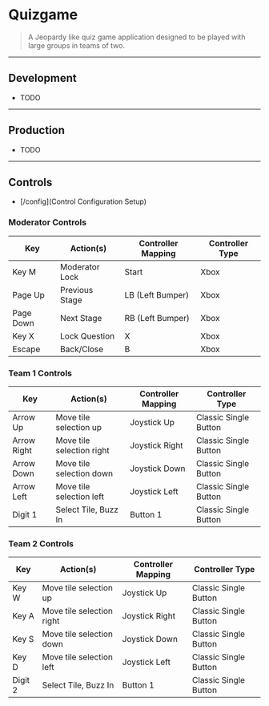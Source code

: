 # Quizgame
 > A Jeopardy like quiz game application designed to be played with large groups in teams of two.

---

## Development

- TODO

---

## Production

- TODO

---

## Controls
- [/config](Control Configuration Setup)

### Moderator Controls

| Key       | Action(s)      | Controller Mapping | Controller Type |
|-----------|----------------|--------------------|-----------------|
| Key M     | Moderator Lock | Start              | Xbox            |
| Page Up   | Previous Stage | LB (Left Bumper)   | Xbox            |
| Page Down | Next Stage     | RB (Left Bumper)   | Xbox            |
| Key X     | Lock Question  | X                  | Xbox            |
| Escape    | Back/Close     | B                  | Xbox            |

### Team 1 Controls

| Key         | Action(s)                 | Controller Mapping | Controller Type       |
|-------------|---------------------------|--------------------|-----------------------|
| Arrow Up    | Move tile selection up    | Joystick Up        | Classic Single Button |
| Arrow Right | Move tile selection right | Joystick Right     | Classic Single Button |
| Arrow Down  | Move tile selection down  | Joystick Down      | Classic Single Button |
| Arrow Left  | Move tile selection left  | Joystick Left      | Classic Single Button |
| Digit 1     | Select Tile, Buzz In      | Button 1           | Classic Single Button |

### Team 2 Controls

| Key     | Action(s)                 | Controller Mapping | Controller Type       |
|---------|---------------------------|--------------------|-----------------------|
| Key W   | Move tile selection up    | Joystick Up        | Classic Single Button |
| Key A   | Move tile selection right | Joystick Right     | Classic Single Button |
| Key S   | Move tile selection down  | Joystick Down      | Classic Single Button |
| Key D   | Move tile selection left  | Joystick Left      | Classic Single Button |
| Digit 2 | Select Tile, Buzz In      | Button 1           | Classic Single Button |
